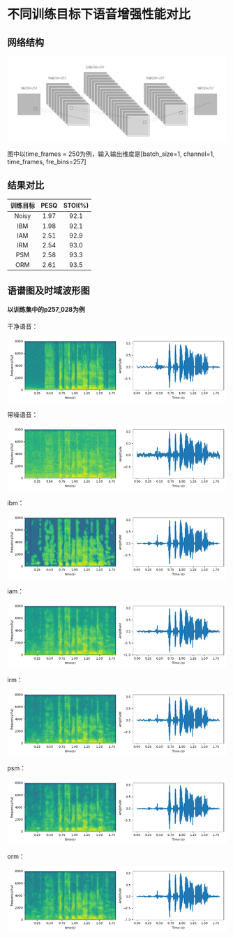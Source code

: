 # 不同训练目标下语音增强性能对比

## 网络结构

![](./fig/model.png)

图中以time_frames = 250为例，输入输出维度是[batch_size=1, channel=1, time_frames, fre_bins=257]

## 结果对比

| 训练目标 | PESQ | STOI(%) |
| :------: | :--: | :-----: |
|  Noisy   | 1.97 |  92.1   |
|   IBM    | 1.98 |  92.1   |
|   IAM    | 2.51 |  92.9   |
|   IRM    | 2.54 |  93.0   |
|   PSM    | 2.58 |  93.3   |
|   ORM    | 2.61 |  93.5   |

## 语谱图及时域波形图
#### 以训练集中的p257_028为例

干净语音：

![](./fig/tf_clean.png)

带噪语音：

![](./fig/tf_noisy.png)

ibm：

![](./fig/tf_ibm.png)

iam：

![](./fig/tf_iam.png)

irm：

![](./fig/tf_irm.png)

psm：

![](./fig/tf_psm.png)

orm：

![](./fig/tf_orm.png)
